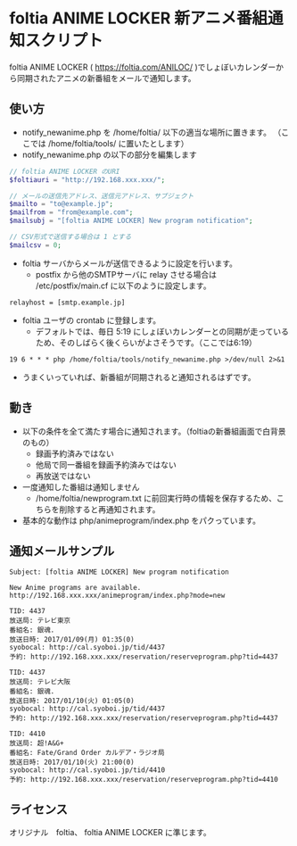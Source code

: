 # foltia ANIME LOCKER 新アニメ番組通知スクリプト

foltia ANIME LOCKER ( https://foltia.com/ANILOC/ )でしょぼいカレンダーから同期されたアニメの新番組をメールで通知します。

## 使い方
- notify_newanime.php を /home/foltia/ 以下の適当な場所に置きます。 （ここでは /home/foltia/tools/ に置いたとします）
- notify_newanime.php の以下の部分を編集します
```php
// foltia ANIME LOCKER のURI
$foltiauri = "http://192.168.xxx.xxx/";

// メールの送信先アドレス、送信元アドレス、サブジェクト
$mailto = "to@example.jp";
$mailfrom = "from@example.com";
$mailsubj = "[foltia ANIME LOCKER] New program notification";

// CSV形式で送信する場合は 1 とする
$mailcsv = 0;
```
- foltia サーバからメールが送信できるように設定を行います。
  - postfix から他のSMTPサーバに relay させる場合は /etc/postfix/main.cf に以下のように設定します。
```
relayhost = [smtp.example.jp]
```
- foltia ユーザの crontab に登録します。
  - デフォルトでは、毎日 5:19 にしょぼいカレンダーとの同期が走っているため、そのしばらく後くらいがよさそうです。（ここでは6:19）

```crontab
19 6 * * * php /home/foltia/tools/notify_newanime.php >/dev/null 2>&1
```
- うまくいっていれば、新番組が同期されると通知されるはずです。

## 動き
- 以下の条件を全て満たす場合に通知されます。（foltiaの新番組画面で白背景のもの）
  - 録画予約済みではない
  - 他局で同一番組を録画予約済みではない
  - 再放送ではない
- 一度通知した番組は通知しません
  - /home/foltia/newprogram.txt に前回実行時の情報を保存するため、こちらを削除すると再通知されます。
- 基本的な動作は php/animeprogram/index.php をパクっています。

## 通知メールサンプル
```
Subject: [foltia ANIME LOCKER] New program notification

New Anime programs are available.
http://192.168.xxx.xxx/animeprogram/index.php?mode=new

TID: 4437
放送局: テレビ東京
番組名: 銀魂.
放送日時: 2017/01/09(月) 01:35(0)
syobocal: http://cal.syoboi.jp/tid/4437
予約: http://192.168.xxx.xxx/reservation/reserveprogram.php?tid=4437
	
TID: 4437
放送局: テレビ大阪
番組名: 銀魂.
放送日時: 2017/01/10(火) 01:05(0)
syobocal: http://cal.syoboi.jp/tid/4437
予約: http://192.168.xxx.xxx/reservation/reserveprogram.php?tid=4437
	
TID: 4410
放送局: 超!A&G+
番組名: Fate/Grand Order カルデア・ラジオ局
放送日時: 2017/01/10(火) 21:00(0)
syobocal: http://cal.syoboi.jp/tid/4410
予約: http://192.168.xxx.xxx/reservation/reserveprogram.php?tid=4410
```

## ライセンス
オリジナル　foltia、 foltia ANIME LOCKER に準じます。
